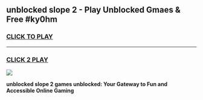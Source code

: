 
## unblocked slope 2 - Play Unblocked Gmaes & Free #ky0hm
<h3>
<a href="https://news.freeplayer.one?title=unblocked_slope_2&ref=24F">CLICK TO PLAY</a></h3>
<hr>

<h3>
<a href="https://news.freeplayer.one?title=unblocked_slope_2&ref=24F">CLICK 2 PLAY</a>
  
</h3>

<a href="https://news.freeplayer.one?title=unblocked_slope_2&ref=24F/"><img src="https://clearcache.store/games.png"></a>


**unblocked slope 2 games unblocked: Your Gateway to Fun and Accessible Online Gaming**
